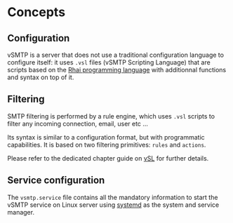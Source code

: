 # Concepts

## Configuration

vSMTP is a server that does not use a traditional configuration language to configure itself: it uses `.vsl` files (vSMTP Scripting Language) that are scripts based on the [Rhai programming language](https://rhai.rs/) with additionnal functions and syntax on top of it.

## Filtering

SMTP filtering is performed by a rule engine, which uses `.vsl` scripts to filter any incoming connection, email, user etc ...

Its syntax is similar to a configuration format, but with programmatic capabilities. It is based on two filtering primitives: `rules` and `actions`.

Please refer to the dedicated chapter guide on [vSL](/ref/vSL/vsl.md) for further details.

## Service configuration

The `vsmtp.service` file contains all the mandatory information to start the vSMTP service on Linux server using [systemd] as the system and service manager.

[systemd]: https://freedesktop.org/wiki/Software/systemd/
